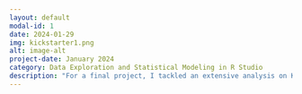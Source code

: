 ```yaml
---
layout: default
modal-id: 1
date: 2024-01-29
img: kickstarter1.png
alt: image-alt
project-date: January 2024
category: Data Exploration and Statistical Modeling in R Studio
description: "For a final project, I tackled an extensive analysis on Kickstarter projects using Jonathan Leland's comprehensive dataset spanning from 2009 to 2020. This project allowed me to showcase my proficiency in data wrangling, exploratory data analysis, and statistical modeling within R Studio, while also enabling me to present compelling insights to a broad audience. Explore the detailed findings and analysis from my project here: <a href='https://rpubs.com/lhkim/Kickstarter_Data_Exploration' target='_blank' >R Pubs - Kickstarter Data Exploration</a>"
---
```

